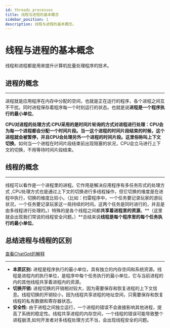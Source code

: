 ```yaml
---
id: threads_processes
title: 线程与进程的基本概念
sidebar_position: 1
description: 线程与进程的基本概念。
---
```


# 线程与进程的基本概念
线程和进程都是用来提升计算机批量处理程序的技术。

## 进程的概念
<hr/>

进程就是应用程序在内存中分配的空间，也就是正在运行的程序，各个进程之间互不干扰。同时进程保存着程序每一个时刻运行的状态。也就是说<special>**进程是一个程序执行的最小单位**</special>。<br/>

**CPU对进程的处理方式:**CPU采用的是时间片轮询的方式对进程进行处理：CPU会为每一个进程都会分配一个时间片段。当一这个进程的时间片段结束的时候，这个进程就会被暂停，并且CPU会处理另外一个进程的时间片段。这里俗称叫**上下文切换**。如何当一个进程在时间片段结束前出现阻塞的状况，CPU会立马进行上下文的切换，不用等待时间片段结束。

## 线程的概念
<hr/>

线程可以看作是一个进程里的进程。它作用是解决应用程序有多任务形式的处理方式 ,CPU处理方式也是通过上下文的切换进行多线程操作，但它切换的维度是在进程中执行，切换的维度比较小。（<eg>比如：扫雷程序中，一个任务要记录玩家的游玩状况，一个任务要记录玩家这一局持续的时间。这两个任务是同时进行的，并且是由多线程进行处理的。</eg>）特殊的是各个线程之间都**共享着进程里的资源**。**（这里就会出现我们常说的线程安全问题。）**总结来说<special>**线程是每个程序里的每个任务执行的最小单位**</special>。

## 总结进程与线程的区别
[查看ChatGpt的解释](https://chat.openai.com/share/2c5a4bfd-741f-476e-86c3-84c8bc6863b5)
<hr/>

- **本质区别:** 进程是程序执行的最小单位，具有独立的内存空间和系统资源。线程是进程内的执行单位，是程序中每个任务执行的最小单位，它与当前进程的内的其他线程共享着进程内的资源。
- **切换开销:** 进程切换的开销相对较大，因为需要保存和恢复进程的上下文信息。线程切换的开销较小，因为线程共享进程的地址空间，只需要保存和恢复线程的私有数据和寄存器状态。
- **安全性:** 由于进程之间独立运行，一个进程的错误不会直接影响其他进程，提高了系统的稳定性。线程共享进程的内存空间，一个线程的错误可能导致整个进程崩溃,如何开发者对多线程处理方式不当，会出现线程安全的问题。






